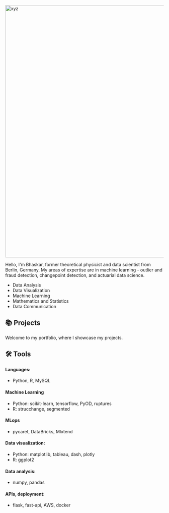 <img width="800" alt="xyz" src="https://github.com/user-attachments/assets/918a8f26-bba4-4bbd-9d95-af5a87f1e758">


Hello, I'm Bhaskar, former theoretical physicist and data scientist from Berlin, Germany. My areas of expertise are in machine learning - outlier and fraud detection, changepoint detection, and actuarial data science.

* Data Analysis
* Data Visualization
* Machine Learning
* Mathematics and Statistics
* Data Communication

## 📚 Projects

Welcome to my portfolio, where I showcase my projects.

## 🛠️ Tools

#### Languages:

* Python, R, MySQL

#### Machine Learning

* Python: scikit-learn, tensorflow, PyOD, ruptures
* R: strucchange, segmented

#### MLops

* pycaret, DataBricks, Mlxtend

#### Data visualization:

* Python: matplotlib, tableau, dash, plotly
* R: ggplot2

#### Data analysis:

* numpy, pandas

#### APIs, deployment:

* flask, fast-api, AWS, docker



<!--

Resources on creating a portfolio:
https://github.com/katiehuangx
https://github.com/katiehuangx/How-to-Create-a-GitHub-Portfolio/blob/main/README.md
https://github.com/katiehuangx/Portfolio-Guide/blob/main/README.md
https://www.dataquest.io/blog/building-and-presenting-your-data-portfolio/

**bhaskar-kamble/bhaskar-kamble** is a ✨ _special_ ✨ repository because its `README.md` (this file) appears on your GitHub profile.

Here are some ideas to get you started:

- 🔭 I’m currently working on ...
- 🌱 I’m currently learning ...
- 👯 I’m looking to collaborate on ...
- 🤔 I’m looking for help with ...
- 💬 Ask me about ...
- 📫 How to reach me: ...
- 😄 Pronouns: ...
- ⚡ Fun fact: ...
-->
